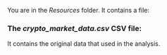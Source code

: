 You are in the *Resources* folder. It contains a file:

### The *crypto_market_data.csv* CSV file:

It contains the original data that used in the analysis.
